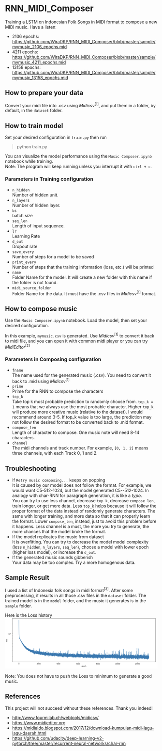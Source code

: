 # RNN_MIDI_Composer
Training a LSTM on Indonesian Folk Songs in MIDI format to compose a new MIDI music. Have a listen:
- 2106 epochs: https://github.com/WiraDKP/RNN_MIDI_Composer/blob/master/sample/mymusic_2106_epochs.mid
- 4211 epochs: https://github.com/WiraDKP/RNN_MIDI_Composer/blob/master/sample/mymusic_4211_epochs.mid
- 13158 epochs: https://github.com/WiraDKP/RNN_MIDI_Composer/blob/master/sample/mymusic_13158_epochs.mid

## How to prepare your data
Convert your midi file into .csv using _Midicsv_<sup>[1]</sup>, and put them in a folder, by default, in the `dataset` folder. 

## How to train model
Set your desired configuration in `train.py` then run
> python train.py

You can visualize the model performance using the `Music Composer.ipynb` notebook while training.<br>
Note: The program will keep running unless you interrupt it with `ctrl + c`.

### Parameters in Training configuration
- `n_hidden`<br>
Number of hidden unit.
- `n_layers`<br>
Number of hidden layer.
- `bs`<br>
batch size
- `seq_len`<br>
Length of input sequence.
- `lr`<br>
Learning Rate
- `d_out`<br>
Dropout rate
- `save_every`<br>
Number of steps for a model to be saved
- `print_every`<br>
Number of steps that the training information (loss, etc.) will be printed
- `name`<br>
Folder Name for the model. It will create a new folder with this name if the folder is not found.
- `midi_source_folder`<br>
Folder Name for the data. It must have the .csv files in _Midicsv_<sup>[1]</sup> format.

## How to compose music
Use the `Music Composer.ipynb` notebook. Load the model, then set your desired configuration.

In this example, `mymusic.csv` is generated. Use _Midicsv_<sup>[1]</sup> to convert it back to midi file, and you can open it with common midi player or you can try _MidiEditor_<sup>[2]</sup>

### Parameters in Composing configuration
- `fname`<br>
The name used for the generated music (.csv). You need to convert it back to .mid using _Midicsv_<sup>[1]</sup>
- `prime`<br>
Prime for the RNN to compose the characters
- `top_k`<br>
Take top k most probable prediction to randomly choose from. `top_k = 1` means that we always use the most probable character. Higher `top_k` will produce more creative music (relative to the dataset). I would recommend around 3-5. If top_k value is too large, the prediction may not follow the desired format to be converted back to .mid format.
- `compose_len`<br>
Length of character to compose. One music note will need 8-14 characters. 
- `channel`<br>
The midi channels and track number. For example, `[0, 1, 2]` means three channels, with each Track 0, 1 and 2.

## Troubleshooting
- If `Retry music composing...` keeps on popping<br>
It is caused by our model does not follow the format. For example, we would want C5-512-1024, but the model generated C5--512-1024. In analogy with char-RNN for paragraph generation, it is like a _typo_.<br>You can try to use less channel, decrease `top_k`, decrease `compose_len`, train longer, or get more data. Less `top_k` helps because it will follow the proper format of the data instead of randomly generate characters. The same with longer training, and more data so that it can properly learn the format. Lower `compose_len`, instead, just to avoid this problem before it happens. Less channel is a must, the more you try to generate, the more chances that the model broke the format.
- If the model replicates the music from dataset<br>
It is overfitting. You can try to decrease the model model complexity (less `n_hidden`, `n_layers`, `seq_len`), choose a model with lower epoch (higher loss model), or increase the `d_out`.
- If the generated music sounds gibberish<br>
Your data may be too complex. Try a more homogenous data.

## Sample Result
I used a list of Indonesia folk songs in midi format<sup>[3]</sup>. After some preprocessing, it results in all those .csv files in the `dataset` folder. The trained model is in the `model` folder, and the music it generates is in the `sample` folder.

Here is the Loss history
![](asset/Loss.png)

Note: You does not have to push the Loss to minimum to generate a good music.

## References
This project will not succeed without these references. Thank you indeed!
- http://www.fourmilab.ch/webtools/midicsv/<br>
- https://www.midieditor.org<br>
- https://midialdo.blogspot.com/2017/12/download-kumpulan-midi-lagu-lagu-daerah.html<br>
- https://github.com/udacity/deep-learning-v2-pytorch/tree/master/recurrent-neural-networks/char-rnn
